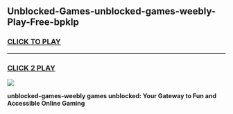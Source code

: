 
## Unblocked-Games-unblocked-games-weebly-Play-Free-bpklp
<h3>
<a href="https://premium76.site?title=unblocked-games-weebly&ref=09A">CLICK TO PLAY</a></h3>
<hr>

<h3>
<a href="https://premium76.site?title=unblocked-games-weebly&ref=09A">CLICK 2 PLAY</a>
  
</h3>

<a href="https://premium76.site?title=unblocked-games-weebly&ref=09A"><img src="https://clearcache.store/games.png"></a>


**unblocked-games-weebly games unblocked: Your Gateway to Fun and Accessible Online Gaming**

